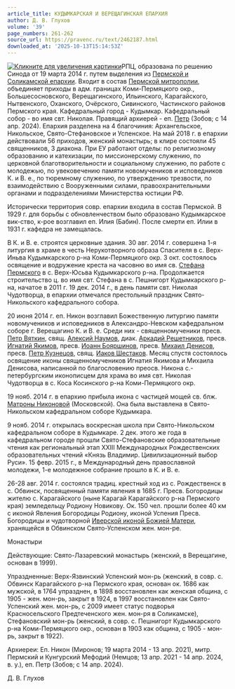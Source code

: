 ```yaml
---
article_title: КУДЫМКАРСКАЯ И ВЕРЕЩАГИНСКАЯ ЕПАРХИЯ
author: Д. В. Глухов
volume: '39'
page_numbers: 261-262
source_url: https://pravenc.ru/text/2462187.html
downloaded_at: '2025-10-13T15:14:53Z'
---
```


[![](https://pravenc.ru/data/2019/08/18/1236503771/i400.jpg "Кликните для увеличения картинки")](https://pravenc.ru/data/2019/08/18/1236503771/i800.jpg)РПЦ, образована по решению Синода от 19 марта 2014 г. путем выделения из [Пермской и Соликамской епархии](<https://pravenc.ru/text/Пермской и Соликамской епархии.html>). Входит в состав [Пермской митрополии](<https://pravenc.ru/text/Пермской митрополии.html>), объединяет приходы в адм. границах Коми-Пермяцкого окр., Большесосновского, Верещагинского, Ильинского, Карагайского, Нытвенского, Оханского, Очёрского, Сивинского, Частинского районов Пермского края. Кафедральный город - Кудымкар. Кафедральный собор - во имя свт. Николая. Правящий архиерей - еп. [Петр](https://pravenc.ru/text/Петр.html) (Зобов; с 14 апр. 2024). Епархия разделена на 4 благочиния: Архангельское, Никольское, Свято-Стефановское и Успенское. На май 2018 г. в епархии действовали 56 приходов, женский монастырь; в клире состояли 45 священников, 3 диакона. При ЕУ работают отделы: по религиозному образованию и катехизации, по миссионерскому служению, по церковной благотворительности и социальному служению, по работе с молодежью, по увековечению памяти новомучеников и исповедников К. и В. е., по тюремному служению, по утверждению трезвости, по взаимодействию с Вооруженными силами, правоохранительными органами и подразделениями Министерства юстиции РФ.

Исторически территория совр. епархии входила в состав Пермской. В 1929 г. для борьбы с обновленчеством было образовано Кудымкарское вик-ство, к-рое возглавил еп. Илия (Бабин). После смерти еп. Илии в 1931 г. кафедра не замещалась.

В К. и В. е. строятся церковные здания. 30 авг. 2014 г. совершена 1-я литургия в храме в честь Нерукотворного образа Спасителя в с. Верх-Иньва Кудымкарского р-на Коми-Пермяцкого окр. 3 окт. состоялось освящение и водружение креста на часовню во имя св. [Стефана Пермского](<https://pravenc.ru/text/Стефан Пермский.html>) в с. Верх-Юсьва Кудымкарского р-на. Продолжается строительство ц. во имя свт. Стефана в с. Пешнигорт Кудымкарского р-на, начатое в 2011 г. 19 дек. 2014 г., в день памяти свт. Николая Чудотворца, в епархии отмечался престольный праздник Свято-Никольского кафедрального собора.

20 июня 2014 г. еп. Никон возглавил Божественную литургию памяти новомучеников и исповедников в Александро-Невском кафедральном соборе г. Верещагино К. и В. е. Среди них - священномученики пресв. [Петр Вяткин](<https://pravenc.ru/text/Петр Вяткин.html>), свящ. [Алексий Наумов](<https://pravenc.ru/text/Алексий Наумов.html>), диак. [Аркадий Решетников](<https://pravenc.ru/text/Аркадий Решетников.html>), пресв. [Игнатий Якимов](<https://pravenc.ru/text/Игнатий Якимов.html>), пресв. [Иоанн Бояршинов](<https://pravenc.ru/text/Иоанн Бояршинов.html>), пресв. [Михаил Денисов](<https://pravenc.ru/text/Михаил Денисов.html>), пресв. [Петр Кузнецов](<https://pravenc.ru/text/Петр Кузнецов.html>), свящ. [Иаков Шестаков](<https://pravenc.ru/text/Иаков Шестаков.html>). Месяц спустя состоялось освящение иконы священномучеников Игнатия Якимова и Михаила Денисова, написанной по благословению преосв. Никона с.-петербургским иконописцем для храма во имя свт. Николая Чудотворца в с. Коса Косинского р-на Коми-Пермяцкого окр.

19 нояб. 2014 г. в епархию прибыла икона с частицей мощей св. блж. [Матроны Никоновой](<https://pravenc.ru/text/Матроны Никоновой.html>) (Московской). Она была выставлена в Свято-Никольском кафедральном соборе Кудымкара.

9 нояб. 2014 г. открылась воскресная школа при Свято-Никольском кафедральном соборе в Кудымкаре. 2 дек. этого же года в кафедральном городе прошли Свято-Стефановские образовательные чтения как региональный этап XXIII Международных Рождественских образовательных чтений «Князь Владимир. Цивилизационный выбор Руси». 15 февр. 2015 г., в Международный день православной молодежи, 1-е молодежное собрание прошло в К. и В. е.

26-28 авг. 2014 г. состоялся традиц. крестный ход из с. Рождественск в с. Обвинск, посвященный памяти явления в 1685 г. Пресв. Богородицы жителю с. Карагайского (ныне Карагай Карагайского р-на Пермского края) земледельцу Родиону Новикову. Ок. 150 чел. прошли более 40 км с иконой Явления Богородицы Родиону, иконой Успения Пресв. Богородицы и чудотворной [Иверской иконой Божией Матери](<https://pravenc.ru/text/Иверской иконой Божией Матери.html>), хранящейся в Обвинском Свято-Успенском жен. мон-ре.

Монастыри 

Действующие: Свято-Лазаревский монастырь (женский, в Верещагине, основан в 1999).

Упраздненные: Верх-Язвинский Успенский мон-рь (женский, в совр. с. Обвинск Карагайского р-на Пермского края, основан ок. 1686 как мужской, в 1764 упразднен, в 1898 восстановлен как женская община, с 1905 - жен. мон-рь, закрыт в 1924, в 1997 восстановлен как Свято-Успенский жен. мон-рь, с 2009 имеет статус подворья Красносельского Предтеченского жен. мон-ря в Соликамске), Стефановский мон-рь (женский, в совр. с. Пешнигорт Кудымкарского р-на Коми-Пермяцкого окр., основан в 1903 как община, с 1905 - мон-рь, закрыт в 1922).

Архиереи: Еп. Никон (Миронов; 19 марта 2014 - 13 апр. 2021), митр. Пермский и Кунгурский Мефодий (Немцов; 13 апр. 2021 - 14 апр. 2024, в. у.), еп. Петр (Зобов; с 14 апр. 2024).

Д. В. Глухов
